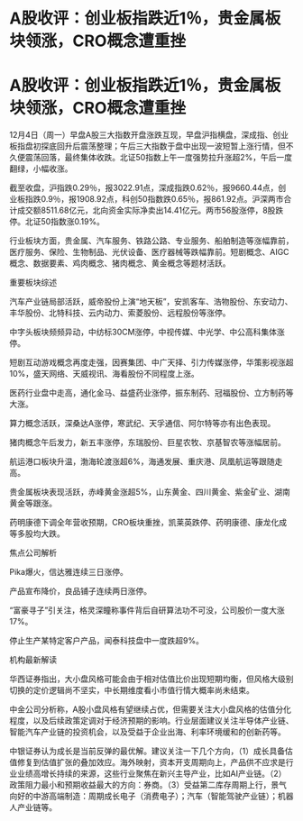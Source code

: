 # A股收评：创业板指跌近1％，贵金属板块领涨，CRO概念遭重挫

# A股收评：创业板指跌近1％，贵金属板块领涨，CRO概念遭重挫

12月4日（周一）早盘A股三大指数开盘涨跌互现，早盘沪指横盘，深成指、创业板指盘初探底回升后震荡整理；午后三大指数于盘中出现一波短暂上涨行情，但不久便震荡回落，最终集体收跌。北证50指数上午一度强势拉升涨超2%，午后一度翻绿，小幅收涨。

截至收盘，沪指跌0.29％，报3022.91点，深成指跌0.62％，报9660.44点，创业板指跌0.9％，报1908.92点，科创50指数跌0.65％，报861.92点。沪深两市合计成交额8511.68亿元，北向资金实际净卖出14.41亿元。两市56股涨停，8股跌停。北证50指数涨0.19%。

行业板块方面，贵金属、汽车服务、铁路公路、专业服务、船舶制造等涨幅靠前，医疗服务、保险、生物制品、光伏设备、医疗器械等跌幅靠前。短剧概念、AIGC概念、数据要素、鸡肉概念、猪肉概念、黄金概念等题材活跃。

重要板块综述

汽车产业链局部活跃，威帝股份上演“地天板”，安凯客车、浩物股份、东安动力、丰华股份、北特科技、云内动力、索菱股份、远程股份等涨停。

中字头板块频频异动，中纺标30CM涨停，中视传媒、中光学、中公高科集体涨停。

短剧互动游戏概念再度走强，因赛集团、中广天择、引力传媒涨停，华策影视涨超10%，盛天网络、天威视讯、海看股份不同程度上涨。

医药行业盘中走高，通化金马、益盛药业涨停，振东制药、冠福股份、立方制药等大涨。

算力概念活跃，深桑达A涨停，寒武纪、天孚通信、阿尔特等亦有出色表现。

猪肉概念午后发力，新五丰涨停，东瑞股份、巨星农牧、京基智农等涨幅居前。

航运港口板块升温，渤海轮渡涨超6%，海通发展、重庆港、凤凰航运等跟随走高。

贵金属板块表现活跃，赤峰黄金涨超5%，山东黄金、四川黄金、紫金矿业、湖南黄金等跟涨。

药明康德下调全年营收预期，CRO板块重挫，凯莱英跌停、药明康德、康龙化成等多股均大跌。

焦点公司解析

Pika爆火，信达雅连续三日涨停。

产品宣布降价，良品铺子连续两日涨停。

“富豪寻子”引关注，格灵深瞳称事件背后自研算法功不可没，公司股价一度大涨17%。

停止生产某特定客户产品，闻泰科技盘中一度跌超9%。

机构最新解读

华西证券指出，大小盘风格可能会由于相对估值比价出现短期均衡，但风格大级别切换的定价逻辑尚不坚实，中长期维度看小市值行情大概率尚未结束。

中金公司分析称，A股小盘风格有望继续占优，但需要关注大小盘风格的估值分化程度，以及后续政策定调对于经济预期的影响。行业层面建议关注半导体产业链、智能汽车产业链的投资机会，以及受益于企业出海、利率环境缓和的创新药等。

中银证券认为成长是当前反弹的最优解。建议关注一下几个方向，（1）成长具备估值修复到估值扩张的叠加效应。海外映射，资本开支周期向上，产品供不应求是行业业绩高增长持续的来源，这些行业聚焦在新兴主导产业，比如AI产业链。（2）政策阻力最小和预期收益最大的方向：券商。（3）受益第二库存周期上行，景气向好的中游高端制造：周期成长电子（消费电子）；汽车（智能驾驶产业链）；机器人产业链等。

